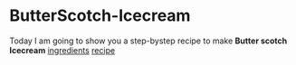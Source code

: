 # ButterScotch-Icecream
Today I am going to show you a step-bystep recipe to make **Butter scotch Icecream**
[ingredients](ingredients.md)
[recipe](Recipe.md)
